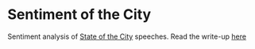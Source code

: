 # Sentiment of the City
Sentiment analysis of [State of the City](https://github.com/etachov/state_of_the_city) speeches. Read the write-up [here](http://etachov.io/sotc/2018/01/02/sentiment-of-the-city/)
